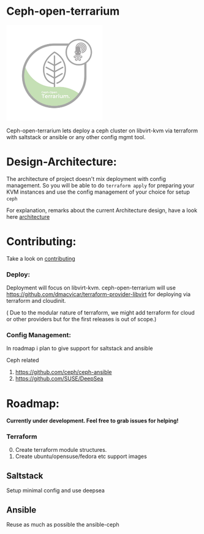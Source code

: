 # Ceph-open-terrarium
<img src=".doc/pictures/terrarium.jpg" width=250px height=250px>


Ceph-open-terrarium lets deploy a ceph cluster on libvirt-kvm via terraform with saltstack or ansible or any other config mgmt tool.


# Design-Architecture:

The architecture of project doesn't mix deployment with config management.
So you will be able to do `terraform apply` for preparing your KVM instances and use the config management of your choice for setup `ceph`

For explanation, remarks about the current Architecture design, have a look here [architecture](ARCHITECTURE.md)


# Contributing:

Take a look on [contributing](CONTRIBUTING.md)

### Deploy:

Deployment will focus on libvirt-kvm.
ceph-open-terrarium will use https://github.com/dmacvicar/terraform-provider-libvirt  for deploying via terraform and cloudinit.

( Due to the modular nature of terraform, we might add terraform for cloud or other providers but for the first releases is out of scope.)

### Config Management:

In roadmap i plan to give support for saltstack and ansible

Ceph related
1) https://github.com/ceph/ceph-ansible
2) https://github.com/SUSE/DeepSea

# Roadmap:

#### Currently under development. Feel free to grab issues for helping! 


### Terraform

0) Create terraform module structures.
1) Create ubuntu/opensuse/fedora etc support images

## Saltstack

Setup minimal config and use deepsea

## Ansible

Reuse as much as possible the ansible-ceph

